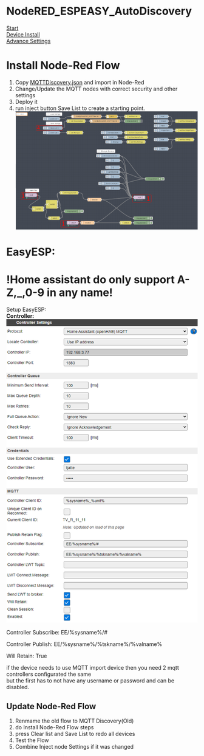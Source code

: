 # NodeRED_ESPEASY_AutoDiscovery
[Start](README.md)  
[Device Install](Devices.md)  
[Advance Settings](Advance.md)  

# Install Node-Red Flow  
1. Copy [MQTTDiscovery.json](MQTTDiscovery.json) and import in Node-Red
2. Change/Update the MQTT nodes with correct security and other settings
3. Deploy it
4. run inject button Save List to create a starting point.
![NodeRed Flow](PNG/Flow_Node-Red_Install.PNG)

# EasyESP: 
# !Home assistant do only support A-Z,_,0-9 in any name!  
Setup EasyESP:  
**Controller:**  
![EasyEsp Controller](PNG/Controller.PNG)

Controller Subscribe: EE/%sysname%/#

Controller Publish: EE/%sysname%/%tskname%/%valname%

Will Retain: True  

if the device needs to use MQTT import device then you need 2 mqtt controllers configurated the same  
but the first has to not have any username or password and can be disabled.  

## Update Node-Red Flow
1. Renmame the old flow to MQTT Discovery(Old)
2. do Install Node-Red Flow steps
3. press Clear list and Save List to redo all devices
4. Test the Flow 
5. Combine Inject node Settings if it was changed
